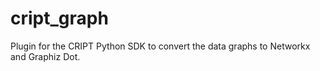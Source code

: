 # cript_graph
Plugin for the CRIPT Python SDK to convert the data graphs to Networkx and Graphiz Dot.
